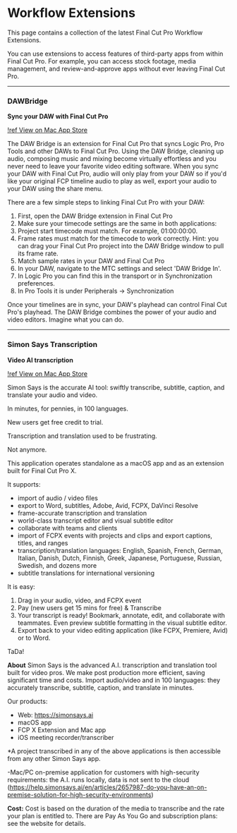 # Workflow Extensions

This page contains a collection of the latest Final Cut Pro Workflow Extensions.

You can use extensions to access features of third-party apps from within Final Cut Pro. For example, you can access stock footage, media management, and review-and-approve apps without ever leaving Final Cut Pro.

---

### DAWBridge
**Sync your DAW with Final Cut Pro**

[!ref View on Mac App Store](https://apps.apple.com/au/app/dawbridge/id1620198313?mt=12)

The DAW Bridge is an extension for Final Cut Pro that syncs Logic Pro, Pro Tools and other DAWs to Final Cut Pro. Using the DAW Bridge, cleaning up audio, composing music and mixing become virtually effortless and you never need to leave your favorite video editing software. When you sync your DAW with Final Cut Pro, audio will only play from your DAW so if you'd like your original FCP timeline audio to play as well, export your audio to your DAW using the share menu.

There are a few simple steps to linking Final Cut Pro with your DAW:

1. First, open the DAW Bridge extension in Final Cut Pro
2. Make sure your timecode settings are the same in both applications:
3. Project start timecode must match. For example, 01:00:00:00.
4. Frame rates must match for the timecode to work correctly. Hint: you can drag your Final Cut Pro project into the DAW Bridge window to pull its frame rate.
5. Match sample rates in your DAW and Final Cut Pro
6. In your DAW, navigate to the MTC settings and select 'DAW Bridge In'.
7. In Logic Pro you can find this in the transport or in Synchronization preferences.
8. In Pro Tools it is under Peripherals → Synchronization

Once your timelines are in sync, your DAW's playhead can control Final Cut Pro's playhead. The DAW Bridge combines the power of your audio and video editors. Imagine what you can do.

---

### Simon Says Transcription
**Video AI transcription**

[!ref View on Mac App Store](https://apps.apple.com/au/app/simon-says-transcription/id1441555493?mt=12)

Simon Says is the accurate AI tool: swiftly transcribe, subtitle, caption, and translate your audio and video.

In minutes, for pennies, in 100 languages.

New users get free credit to trial.

Transcription and translation used to be frustrating.

Not anymore.

This application operates standalone as a macOS app and as an extension built for Final Cut Pro X.

It supports:

- import of audio / video files
- export to Word, subtitles, Adobe, Avid, FCPX, DaVinci Resolve
- frame-accurate transcription and translation
- world-class transcript editor and visual subtitle editor
- collaborate with teams and clients
- import of FCPX events with projects and clips and export captions, titles, and ranges
- transcription/translation languages: English, Spanish, French, German, Italian, Danish, Dutch, Finnish, Greek, Japanese, Portuguese, Russian, Swedish, and dozens more
- subtitle translations for international versioning

It is easy:

1. Drag in your audio, video, and FCPX event
2. Pay (new users get 15 mins for free) & Transcribe
3. Your transcript is ready! Bookmark, annotate, edit, and collaborate with teammates. Even preview subtitle formatting in the visual subtitle editor.
4. Export back to your video editing application (like FCPX, Premiere, Avid) or to Word.

TaDa!

**About**
Simon Says is the advanced A.I. transcription and translation tool built for video pros. We make post production more efficient, saving significant time and costs. Import audio/video and in 100 languages: they accurately transcribe, subtitle, caption, and translate in minutes.

Our products:
- Web: https://simonsays.ai
- macOS app
- FCP X Extension and Mac app
- iOS meeting recorder/transcriber

*A project transcribed in any of the above applications is then accessible from any other Simon Says app.

-Mac/PC on-premise application for customers with high-security requirements: the A.I. runs locally, data is not sent to the cloud (https://help.simonsays.ai/en/articles/2657987-do-you-have-an-on-premise-solution-for-high-security-environments)

**Cost:**
Cost is based on the duration of the media to transcribe and the rate your plan is entitled to. There are Pay As You Go and subscription plans: see the website for details.